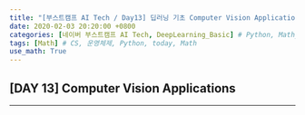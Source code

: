 ```yaml
---
title: "[부스트캠프 AI Tech / Day13] 딥러닝 기초 Computer Vision Applications"
date: 2020-02-03 20:20:00 +0800
categories: [네이버 부스트캠프 AI Tech, DeepLearning_Basic] # Python, Math_AI, DeepLearning_Basic
tags: [Math] # CS, 운영체제, Python, today, Math
use_math: True
---
```



## **[DAY 13] Computer Vision Applications**

---

